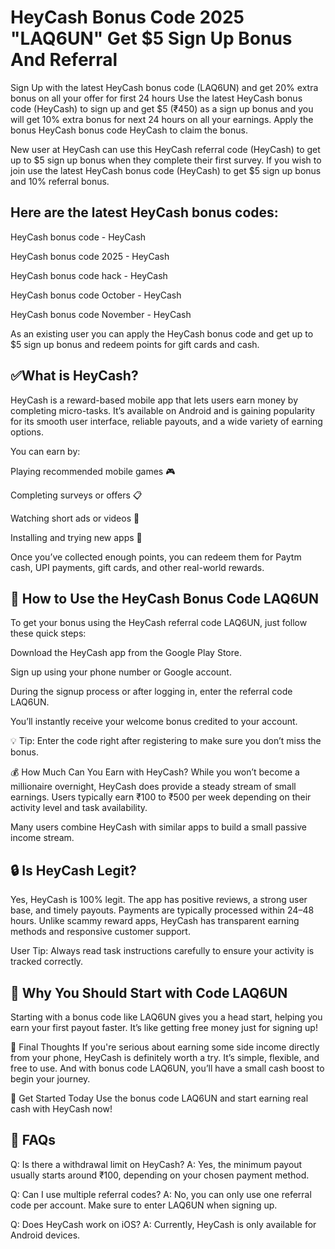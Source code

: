 # HeyCash Bonus Code 2025 "LAQ6UN" Get $5 Sign Up Bonus And Referral
Sign Up with the latest HeyCash bonus code (LAQ6UN) and get 20% extra bonus on all your offer for first 24 hours
Use the latest HeyCash bonus code (HeyCash) to sign up and get $5 (₹450) as a sign up bonus and you will get 10% extra bonus for next 24 hours on all your earnings. Apply the bonus HeyCash bonus code HeyCash to claim the bonus.

New user at HeyCash can use this HeyCash referral code (HeyCash) to get up to $5 sign up bonus when they complete their first survey. If you wish to join use the latest HeyCash bonus code (HeyCash) to get $5 sign up bonus and 10% referral bonus.

## Here are the latest HeyCash bonus codes:

HeyCash bonus code - HeyCash

HeyCash bonus code 2025 - HeyCash

HeyCash bonus code hack - HeyCash

HeyCash bonus code October - HeyCash

HeyCash bonus code November - HeyCash

As an existing user you can apply the HeyCash bonus code and get up to $5 sign up bonus and redeem points for gift cards and cash.
## ✅What is HeyCash?
HeyCash is a reward-based mobile app that lets users earn money by completing micro-tasks. It’s available on Android and is gaining popularity for its smooth user interface, reliable payouts, and a wide variety of earning options.

You can earn by:

Playing recommended mobile games 🎮

Completing surveys or offers 📋

Watching short ads or videos 🎥

Installing and trying new apps 📱

Once you’ve collected enough points, you can redeem them for Paytm cash, UPI payments, gift cards, and other real-world rewards.

## 🎁 How to Use the HeyCash Bonus Code LAQ6UN
To get your bonus using the HeyCash referral code LAQ6UN, just follow these quick steps:

Download the HeyCash app from the Google Play Store.

Sign up using your phone number or Google account.

During the signup process or after logging in, enter the referral code LAQ6UN.

You’ll instantly receive your welcome bonus credited to your account.

💡 Tip: Enter the code right after registering to make sure you don’t miss the bonus.

💰 How Much Can You Earn with HeyCash?
While you won’t become a millionaire overnight, HeyCash does provide a steady stream of small earnings. Users typically earn ₹100 to ₹500 per week depending on their activity level and task availability.

Many users combine HeyCash with similar apps to build a small passive income stream.

## 🔒 Is HeyCash Legit?
Yes, HeyCash is 100% legit. The app has positive reviews, a strong user base, and timely payouts. Payments are typically processed within 24–48 hours. Unlike scammy reward apps, HeyCash has transparent earning methods and responsive customer support.

User Tip: Always read task instructions carefully to ensure your activity is tracked correctly.

## 📲 Why You Should Start with Code LAQ6UN
Starting with a bonus code like LAQ6UN gives you a head start, helping you earn your first payout faster. It’s like getting free money just for signing up!

📝 Final Thoughts
If you're serious about earning some side income directly from your phone, HeyCash is definitely worth a try. It’s simple, flexible, and free to use. And with bonus code LAQ6UN, you’ll have a small cash boost to begin your journey.

🎯 Get Started Today
Use the bonus code LAQ6UN and start earning real cash with HeyCash now!

## 🔗 FAQs
Q: Is there a withdrawal limit on HeyCash?
A: Yes, the minimum payout usually starts around ₹100, depending on your chosen payment method.

Q: Can I use multiple referral codes?
A: No, you can only use one referral code per account. Make sure to enter LAQ6UN when signing up.

Q: Does HeyCash work on iOS?
A: Currently, HeyCash is only available for Android devices.

